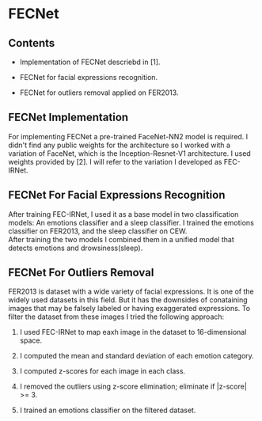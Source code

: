 # FECNet

## Contents

* Implementation of FECNet descriebd in [1].

* FECNet for facial expressions recognition.

* FECNet for outliers removal applied on FER2013.

## FECNet Implementation

For implementing FECNet a pre-trained FaceNet-NN2 model is required. I didn't find any public weights for the architecture so I worked with a variation of FaceNet, which is the Inception-Resnet-V1 architecture. I used weights provided by [2]. I will refer to the variation I developed as FEC-IRNet.

## FECNet For Facial Expressions Recognition

After training FEC-IRNet, I used it as a base model in two classification models: An emotions classifier and a sleep classifier. I trained the emotions classifier on FER2013, and the sleep classifier on CEW.  
After training the two models I combined them in a unified model that detects emotions and drowsiness(sleep).

## FECNet For Outliers Removal

FER2013 is dataset with a wide variety of facial expressions. It is one of the widely used datasets in this field. But it has the downsides of conataining images that may be falsely labeled or having exaggerated expressions. To filter the dataset from these images I tried the following approach:  

1. I used FEC-IRNet to map eaxh image in the dataset to 16-dimensional space.

2. I computed the mean and standard deviation of each emotion category.

3. I computed z-scores for each image in each class.

4. I removed the outliers using z-score elimination; eliminate if |z-score| >= 3.

5. I trained an emotions classifier on the filtered dataset.
